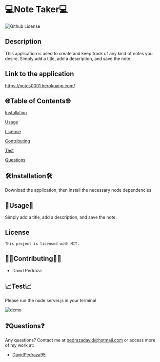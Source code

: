 # 💻Note Taker💻

  ![Github License](https://img.shields.io/badge/license-MIT-blue.svg)


  ## Description
   This application is used to create and keep track of any kind of notes you desire. Simply add a title, add a description, and save the note.

  <ur>
  
  ## Link to the application
  
  https://notes0001.herokuapp.com/

  ## 🌐Table of Contents🌐
  [Installation](#installation)

  [Usage](#usage)

  
[License](#license)


  [Contributing](#contributing)

  [Test](#test)

  [Questions](#questions)

 
  
  ## 🛠️Installation🛠️
  Download the application, then install the necessary node dependencies

  <ur>

  ## 📁Usage📁
   Simply add a title, add a description, and save the note.
  ## License 
    This project is licensed with MIT.

  <ur>

  ## 👨‍💼Contributing👨‍💼
 - David Pedraza
  <ur>

  ## 📈Test📈
  Please run the node server.js in your terminal
  <ur>

  ![demo](https://github.com/DavidPedraza95/Central_Data_Processor/blob/main/assets/Untitled_%20Aug%2012,%202021%208_32%20PM.gif?raw=true)
    
    
    
  ## ❓Questions❓
  Any questions? Contact me at pedrazadavid@hotmail.com or access more of my work at:

 - [DavidPedraza95](https://github.com/DavidPedraza95/).
